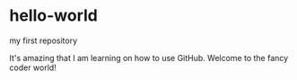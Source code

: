 # hello-world
my first repository

It's amazing that I am learning on how to use GitHub.
Welcome to the fancy coder world!
